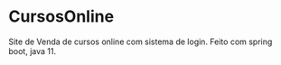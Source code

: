 # CursosOnline
Site de Venda de cursos online com sistema de login. Feito com spring boot, java 11.


